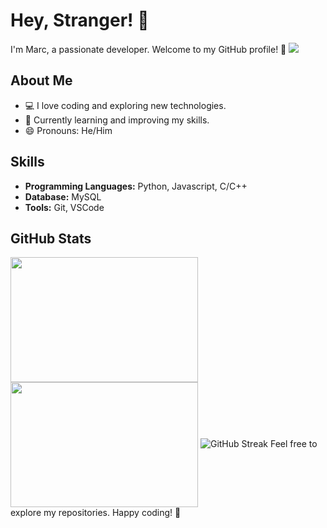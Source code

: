 # Hey, Stranger! 👋

I'm Marc, a passionate developer. Welcome to my GitHub profile! 🚀
![](https://komarev.com/ghpvc/?username=elmarcsalvador&style=flat-square&color=blueviolet)
## About Me

- 💻 I love coding and exploring new technologies.
- 🌱 Currently learning and improving my skills.
- 😄 Pronouns: He/Him

## Skills

- **Programming Languages:** Python, Javascript, C/C++
- **Database:** MySQL
- **Tools:** Git, VSCode

## GitHub Stats

<a>
  <img height=200 width=300 align="center" src="https://github-readme-stats.vercel.app/api?username=elmarcsalvador&show_icons=true&theme=midnight-purple" />
  <img height=200 width=300 align="center" src="https://github-readme-stats.vercel.app/api/top-langs/?username=elmarcsalvador&layout=compact&theme=midnight-purple&langs_count=8" />
</a>
<a>
  <img src="http://github-readme-streak-stats.herokuapp.com?user=elmarcsalvador&theme=midnight-purple&date_format=M%20j%5B%2C%20Y%5D" alt="GitHub Streak" />
</a>
Feel free to explore my repositories. Happy coding! 🚀
